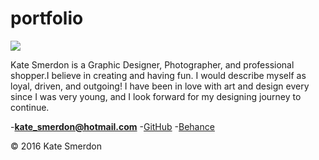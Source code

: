 # portfolio


![](photo.jpg)

Kate Smerdon is a Graphic Designer, Photographer, and professional shopper.I believe in creating and having fun. I would describe myself as loyal, driven, and outgoing! I have been in love with art and design every since I was very young, and I look forward for my designing journey to continue.

-**[kate_smerdon@hotmail.com](mailto:kate_smerdon@hotmail.com)**
-[GitHub](https://github.com/ksmerds)
-[Behance](https://kate-smerdon.myportfolio.com)


© 2016 Kate Smerdon
